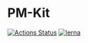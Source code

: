 # PM-Kit

[![Actions Status](https://github.com/telus/pm-kit/workflows/Build%20and%20Test/badge.svg)](https://github.com/telus/pm-kit/actions)
[![lerna](https://img.shields.io/badge/maintained%20with-lerna-cc00ff.svg)](https://lerna.js.org/)
